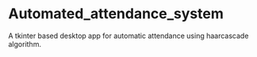 # Automated_attendance_system
A tkinter based desktop app for automatic attendance using haarcascade algorithm.

